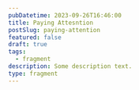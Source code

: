 ```yaml
---
pubDatetime: 2023-09-26T16:46:00
title: Paying Attesntion
postSlug: paying-attention
featured: false
draft: true
tags:
  - fragment
description: Some description text.
type: fragment
---
```

